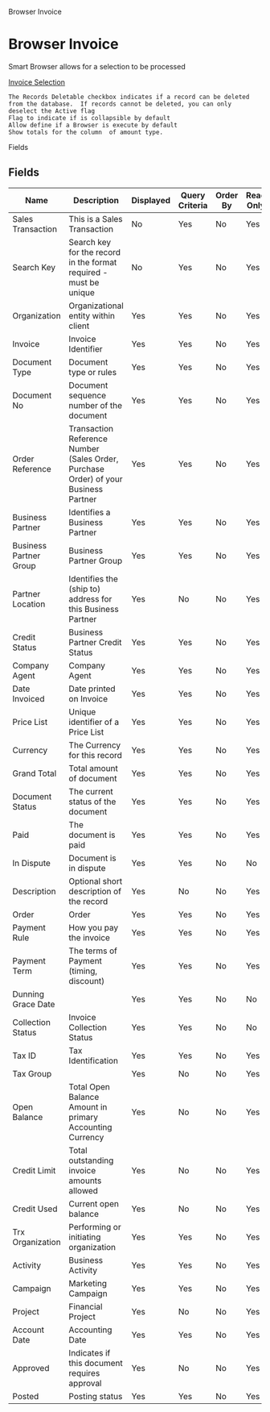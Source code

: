 
Browser Invoice
# Browser Invoice


Smart Browser allows for a selection to be processed

[Invoice Selection](../../functional-guide/window/process-c_invoice-selection.md)

```
The Records Deletable checkbox indicates if a record can be deleted from the database.  If records cannot be deleted, you can only deselect the Active flag
Flag to indicate if is collapsible by default
Allow define if a Browser is execute by default
Show totals for the column  of amount type.
```
Fields
## Fields




Name                   | Description                                                                         | Displayed | Query Criteria | Order By | Read Only | Mandatory
---------------------- | ----------------------------------------------------------------------------------- | --------- | -------------- | -------- | --------- | ---------
Sales Transaction      | This is a Sales Transaction                                                         | No        | Yes            | No       | Yes       | No       
Search Key             | Search key for the record in the format required - must be unique                   | No        | Yes            | No       | Yes       | No       
Organization           | Organizational entity within client                                                 | Yes       | Yes            | No       | Yes       | No       
Invoice                | Invoice Identifier                                                                  | Yes       | Yes            | No       | Yes       | No       
Document Type          | Document type or rules                                                              | Yes       | Yes            | No       | Yes       | No       
Document No            | Document sequence number of the document                                            | Yes       | Yes            | No       | Yes       | No       
Order Reference        | Transaction Reference Number (Sales Order, Purchase Order) of your Business Partner | Yes       | Yes            | No       | Yes       | No       
Business Partner       | Identifies a Business Partner                                                       | Yes       | Yes            | No       | Yes       | No       
Business Partner Group | Business Partner Group                                                              | Yes       | Yes            | No       | Yes       | No       
Partner Location       | Identifies the (ship to) address for this Business Partner                          | Yes       | No             | No       | Yes       | No       
Credit Status          | Business Partner Credit Status                                                      | Yes       | Yes            | No       | Yes       | No       
Company Agent          | Company Agent                                                                       | Yes       | Yes            | No       | Yes       | No       
Date Invoiced          | Date printed on Invoice                                                             | Yes       | Yes            | No       | Yes       | No       
Price List             | Unique identifier of a Price List                                                   | Yes       | Yes            | No       | Yes       | No       
Currency               | The Currency for this record                                                        | Yes       | Yes            | No       | Yes       | No       
Grand Total            | Total amount of document                                                            | Yes       | Yes            | No       | Yes       | No       
Document Status        | The current status of the document                                                  | Yes       | Yes            | No       | Yes       | No       
Paid                   | The document is paid                                                                | Yes       | Yes            | No       | Yes       | No       
In Dispute             | Document is in dispute                                                              | Yes       | Yes            | No       | No        | No       
Description            | Optional short description of the record                                            | Yes       | No             | No       | Yes       | No       
Order                  | Order                                                                               | Yes       | Yes            | No       | Yes       | No       
Payment Rule           | How you pay the invoice                                                             | Yes       | Yes            | No       | Yes       | No       
Payment Term           | The terms of Payment (timing, discount)                                             | Yes       | Yes            | No       | Yes       | No       
Dunning Grace Date     |                                                                                     | Yes       | Yes            | No       | No        | No       
Collection Status      | Invoice Collection Status                                                           | Yes       | Yes            | No       | No        | No       
Tax ID                 | Tax Identification                                                                  | Yes       | Yes            | No       | Yes       | No       
Tax Group              |                                                                                     | Yes       | No             | No       | Yes       | No       
Open Balance           | Total Open Balance Amount in primary Accounting Currency                            | Yes       | No             | No       | Yes       | No       
Credit Limit           | Total outstanding invoice amounts allowed                                           | Yes       | No             | No       | Yes       | No       
Credit Used            | Current open balance                                                                | Yes       | No             | No       | Yes       | No       
Trx Organization       | Performing or initiating organization                                               | Yes       | Yes            | No       | Yes       | No       
Activity               | Business Activity                                                                   | Yes       | Yes            | No       | Yes       | No       
Campaign               | Marketing Campaign                                                                  | Yes       | Yes            | No       | Yes       | No       
Project                | Financial Project                                                                   | Yes       | No             | No       | Yes       | No       
Account Date           | Accounting Date                                                                     | Yes       | Yes            | No       | Yes       | No       
Approved               | Indicates if this document requires approval                                        | Yes       | No             | No       | Yes       | No       
Posted                 | Posting status                                                                      | Yes       | Yes            | No       | Yes       | No       
